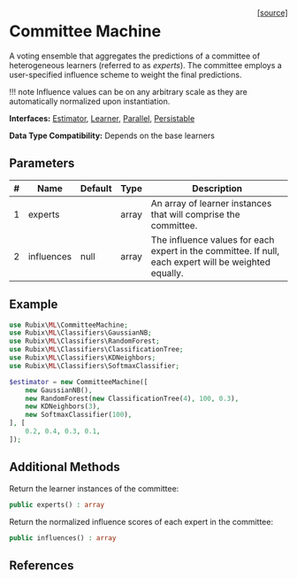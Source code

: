 <span style="float:right;"><a href="https://github.com/RubixML/ML/blob/master/src/CommitteeMachine.php">[source]</a></span>

# Committee Machine
A voting ensemble that aggregates the predictions of a committee of heterogeneous learners (referred to as *experts*). The committee employs a user-specified influence scheme to weight the final predictions.

!!! note
    Influence values can be on any arbitrary scale as they are automatically normalized upon instantiation.

**Interfaces:** [Estimator](estimator.md), [Learner](learner.md), [Parallel](parallel.md), [Persistable](persistable.md)

**Data Type Compatibility:** Depends on the base learners

## Parameters
| # | Name | Default | Type | Description |
|---|---|---|---|---|
| 1 | experts | | array | An array of learner instances that will comprise the committee. |
| 2 | influences | null | array | The influence values for each expert in the committee. If null, each expert will be weighted equally. |

## Example
```php
use Rubix\ML\CommitteeMachine;
use Rubix\ML\Classifiers\GaussianNB;
use Rubix\ML\Classifiers\RandomForest;
use Rubix\ML\Classifiers\ClassificationTree;
use Rubix\ML\Classifiers\KDNeighbors;
use Rubix\ML\Classifiers\SoftmaxClassifier;

$estimator = new CommitteeMachine([
    new GaussianNB(),
    new RandomForest(new ClassificationTree(4), 100, 0.3),
    new KDNeighbors(3),
    new SoftmaxClassifier(100),
], [
    0.2, 0.4, 0.3, 0.1,
]);
```

## Additional Methods
Return the learner instances of the committee:
```php
public experts() : array
```

Return the normalized influence scores of each expert in the committee:
```php
public influences() : array
```

## References
[^1]: H. Drucker. (1997). Fast Committee Machines for Regression and Classification.